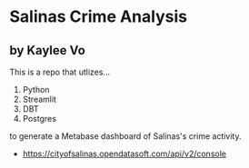 # Salinas Crime Analysis
## by Kaylee Vo

This is a repo that utlizes...
1. Python
2. Streamlit
3. DBT
4. Postgres

to generate a Metabase dashboard of Salinas's crime activity.
- https://cityofsalinas.opendatasoft.com/api/v2/console
